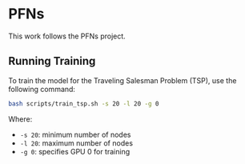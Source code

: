 # PFNs

This work follows the PFNs project.

## Running Training

To train the model for the Traveling Salesman Problem (TSP), use the following command:

```bash
bash scripts/train_tsp.sh -s 20 -l 20 -g 0
```

Where:
- `-s 20`: minimum number of nodes
- `-l 20`: maximum number of nodes
- `-g 0`: specifies GPU 0 for training





<!-- Prior-data Fitted Networks (PFNs, https://arxiv.org/abs/2112.10510) are transformer encoders trained to perform supervised in-context learning on datasets randomly drawn from a prior.
Our priors can in general be described by a function that samples a datasets, or more generally a batch of datasets.
The PFN is then trained to predict a hold-out set of labels, given the rest of the dataset.

The pseudo code for a simple prior that would yield a PFN that does 1d ridge regression on datasets with 100 elements, could be something like this:

```python
def get_dataset_sample():
    x = RandomUniform(100,1)
    a = RandomNormal()
    b = RandomNormal()
    y = a * x + b
    return x, y
```

Check out our [tutorial](https://colab.research.google.com/drive/12YpI99LkuFeWcuYHt_idl142DqX7AaJf) to train your own ridge regression PFN.

### Install with pip

This way of installing allows you to use the package everywhere and still be able to edit files.
You should use a python version **>=3.10 and <=3.11**.
```bash
git clone https://github.com/automl/PFNs.git
cd PFNs
pip install -e .
```

### Get Started

Check out our [Getting Started Colab](https://colab.research.google.com/drive/12YpI99LkuFeWcuYHt_idl142DqX7AaJf).

### Tabular Data


For loading the pretrained TabPFN transformer model for classification and use it for evaluation, you can download the model like this

```python
import torch
from pfns.scripts.tabpfn_interface import TabPFNClassifier
# Load pretrained-model
classifier = TabPFNClassifier(base_path='.', model_string="prior_diff_real_checkpoint_n_0_epoch_42.cpkt")

train_xs = torch.rand(100,2)
test_xs = torch.rand(100,2)
train_ys = train_xs.mean(1) > .5
# Fit and evaluate
task_type = 'multiclass'
classifier.fit(train_xs, train_ys)
if task_type == 'multiclass':
    prediction_ = classifier.predict_proba(test_xs) # For survival [:, 1:]
else:
    prediction_ = classifier.predict(test_xs)
```


### BO

There is a BO version of this repo, with pretrained models at [github.com/automl/PFNs4BO](https://github.com/automl/PFNs4BO).
The two repos share a lot of the code, but the other is not anymore actively maintained.
You can also train your own models with our tutorial notebook [here](Tutorial_Training_for_BO.ipynb).

To run all BayesOpt experiments, please install this package with the `benchmarks` option:
```bash
pip install -e .[benchmarks]
```

### Bayes' Power for Explaining In-Context Learning Generalizations

This repository contains the code for the paper "Bayes' Power for Explaining In-Context Learning Generalizations".

Install in editable mode:
```bash
pip install -e .
```

We have a set of notebooks in this repository to reproduce the results of our paper.

- To reproduce the main ICL experiments, use the notebook `discrete_bayes.ipynb`.
- To run the Tiny-MLP generalization experiments, where we evaluate extrapolation, use the notebook `Tiny_MLP_Generalization.ipynb`.
- To run the Coin-Flipping experiments, where we show that the true posterior converges to the wrong probability, use the notebook `Cointhrowing_converging_to_wrong_posterior.ipynb`.
- To see the GP converging to the wrong solution for a step function, use the notebook `GP_fitting_a_step.ipynb`.


### Cite the work

PFNs were introduced in
```
@inproceedings{
    muller2022transformers,
    title={Transformers Can Do Bayesian Inference},
    author={Samuel M{\"u}ller and Noah Hollmann and Sebastian Pineda Arango and Josif Grabocka and Frank Hutter},
    booktitle={International Conference on Learning Representations},
    year={2022},
    url={https://openreview.net/forum?id=KSugKcbNf9}
}
```

Training PFNs on tabular data (TabPFN) was enhanced in
```
@inproceedings{
  hollmann2023tabpfn,
  title={Tab{PFN}: A Transformer That Solves Small Tabular Classification Problems in a Second},
  author={Noah Hollmann and Samuel M{\"u}ller and Katharina Eggensperger and Frank Hutter},
  booktitle={The Eleventh International Conference on Learning Representations},
  year={2023},
  url={https://openreview.net/forum?id=cp5PvcI6w8_}
}
```

The BO version of PFNs was introduced in
```
@article{muller2023pfns,
  title={PFNs4BO: In-Context Learning for Bayesian Optimization},
  author={M{\"u}ller, Samuel and Feurer, Matthias and Hollmann, Noah and Hutter, Frank},
  journal={arXiv preprint arXiv:2305.17535},
  year={2023}
}
```

The "Bayes' Power for Explaining In-Context Learning Generalizations" is
```
@article{muller2024bayes,
  title={Bayes' Power for Explaining In-Context Learning Generalizations},
  author={M{\"u}ller, Samuel and Hollmann, Noah and Hutter, Frank},
  journal={arXiv preprint arXiv:2410.01565},
  year={2024}
}
``` -->

